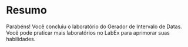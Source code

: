 # Resumo

Parabéns! Você concluiu o laboratório do Gerador de Intervalo de Datas. Você pode praticar mais laboratórios no LabEx para aprimorar suas habilidades.
